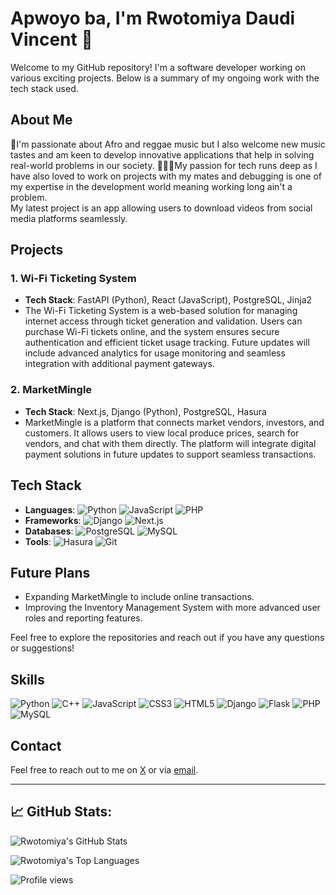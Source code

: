 # Apwoyo ba, I'm Rwotomiya Daudi Vincent 👋

Welcome to my GitHub repository! I'm a software developer working on various exciting projects. Below is a summary of my ongoing work with the tech stack used.

## About Me

🚀I'm passionate about Afro and reggae music but I also welcome new music tastes and am keen to develop innovative applications that help in solving real-world problems in our society. 
👩🏿‍💻My passion for tech runs deep as I have also loved to work on projects with  my mates and debugging is one of my expertise in the development world meaning working long ain't a problem.  
My latest project is an app allowing users to download videos from social media platforms seamlessly.

## Projects
### 1. **Wi-Fi Ticketing System**  
- **Tech Stack**: FastAPI (Python), React (JavaScript), PostgreSQL, Jinja2  
- The Wi-Fi Ticketing System is a web-based solution for managing internet access through ticket generation and validation. Users can purchase Wi-Fi tickets online, and the system ensures secure authentication and efficient ticket usage tracking. Future updates will include advanced analytics for usage monitoring and seamless integration with additional payment gateways.

### 2. **MarketMingle**
- **Tech Stack**: Next.js, Django (Python), PostgreSQL, Hasura
- MarketMingle is a platform that connects market vendors, investors, and customers. It allows users to view local produce prices, search for vendors, and chat with them directly. The platform will integrate digital payment solutions in future updates to support seamless transactions.

## Tech Stack


- **Languages**: ![Python](https://img.shields.io/badge/Python-3776AB?style=for-the-badge&logo=python&logoColor=white) ![JavaScript](https://img.shields.io/badge/JavaScript-F7DF1E?style=for-the-badge&logo=javascript&logoColor=black) ![PHP](https://img.shields.io/badge/PHP-777BB4?style=for-the-badge&logo=php&logoColor=white)
- **Frameworks**: ![Django](https://img.shields.io/badge/Django-092E20?style=for-the-badge&logo=django&logoColor=white) ![Next.js](https://img.shields.io/badge/Next.js-000000?style=for-the-badge&logo=next.js&logoColor=white)
- **Databases**: ![PostgreSQL](https://img.shields.io/badge/PostgreSQL-336791?style=for-the-badge&logo=postgresql&logoColor=white) ![MySQL](https://img.shields.io/badge/MySQL-4479A1?style=for-the-badge&logo=mysql&logoColor=white)
- **Tools**: ![Hasura](https://img.shields.io/badge/Hasura-1EB4D4?style=for-the-badge&logo=hasura&logoColor=white)   ![Git](https://img.shields.io/badge/Git-F05032?style=for-the-badge&logo=git&logoColor=white)

## Future Plans
- Expanding MarketMingle to include online transactions.
- Improving the Inventory Management System with more advanced user roles and reporting features.

Feel free to explore the repositories and reach out if you have any questions or suggestions!


## Skills

![Python](https://img.shields.io/badge/Python-3776AB?style=for-the-badge&logo=python&logoColor=white)
![C++](https://img.shields.io/badge/C++-00599C?style=for-the-badge&logo=c%2B%2B&logoColor=white)
![JavaScript](https://img.shields.io/badge/JavaScript-F7DF1E?style=for-the-badge&logo=javascript&logoColor=black)
![CSS3](https://img.shields.io/badge/CSS3-1572B6?style=for-the-badge&logo=css3&logoColor=white)
![HTML5](https://img.shields.io/badge/HTML5-E34F26?style=for-the-badge&logo=html5&logoColor=white)
![Django](https://img.shields.io/badge/Django-092E20?style=for-the-badge&logo=django&logoColor=white)
![Flask](https://img.shields.io/badge/Flask-000000?style=for-the-badge&logo=flask&logoColor=white)
![PHP](https://img.shields.io/badge/PHP-777BB4?style=for-the-badge&logo=php&logoColor=white)
![MySQL](https://img.shields.io/badge/-MySQL-4479A1?style=for-the-badge&logo=mysql&logoColor=white)

## Contact

Feel free to reach out to me on [X](https://x.com/daudivince20) or via [email](daudivincent20@gmail.com).

---
## 📈 GitHub Stats:

![Rwotomiya's GitHub Stats](https://github-readme-stats.vercel.app/api?username=Rwotomiya&show_icons=true&theme=dark)

![Rwotomiya's Top Languages](https://github-readme-stats.vercel.app/api/top-langs/?username=Rwotomiya&layout=compact&theme=dark)

![Profile views](https://Rwotomiya)
